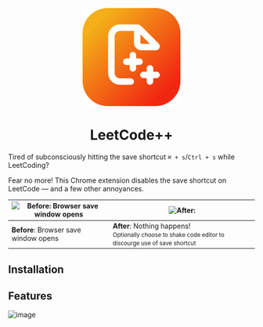 <div align="center">
	<img src="images/icon512.png"/ width="200">
	<h1>LeetCode++</h1>
</div>

Tired of subconsciously hitting the save shortcut `⌘ + s`/`Ctrl + s` while LeetCoding?

Fear no more! This Chrome extension disables the save shortcut on LeetCode — and a few other
annoyances.


| ![Before: Browser save window opens](https://user-images.githubusercontent.com/20099646/208290933-28588549-6e8a-4d33-aad7-0209163cd183.gif) | ![After: ](https://user-images.githubusercontent.com/20099646/208290931-d8f9a022-d7c3-44dc-ae27-ff3a5fea0723.gif)       |
| ------------------------------------------------------------------------------------------------------------------------------------------- | ----------------------------------------------------------------------------------------------------------------------- |
| **Before**: Browser save window opens                                                                                                       | **After**: Nothing happens!<br/><small>Optionally choose to shake code editor to discourge use of save shortcut</small> |


## Installation

## Features

![image](https://user-images.githubusercontent.com/20099646/208292325-59556335-7217-4bf2-8d1e-afeb7d21137e.png)
